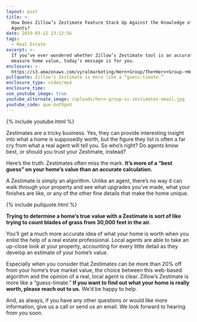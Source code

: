 ```yaml
---
layout: post
title: >-
  How Does Zillow’s Zestimate Feature Stack Up Against the Knowledge of Real
  Agents?
date: 2019-03-12 13:12:56
tags:
  - Real Estate
excerpt: >-
  If you’ve ever wondered whether Zillow’s Zestimate tool is an accurate way to
  measure home value, today’s message is for you.
enclosure: >-
  https://s3.amazonaws.com/vyralmarketing/Hern+Group/The+Hern+Group-+How+Does+Zillows+Zestimate+Feature+Stack+Up+Against+the+Knowledge+of+Real+Agents_.mp4
pullquote: Zillow’s Zestimate is more like a “guess-timate.”
enclosure_type: video/mp4
enclosure_time:
use_youtube_image: true
youtube_alternate_image: /uploads/hern-group-ss-zestimates-email.jpg
youtube_code: que-GuFXgvU
---
```


{% include youtube.html %}

Zestimates are a tricky business. Yes, they can provide interesting insight into what a home is supposedly worth, but the figure they list is often a far cry from what a real agent will tell you. So who’s right? Do agents know best, or should you trust your Zestimate, instead?

Here’s the truth: Zestimates often miss the mark. **It’s more of a “best guess” on your home’s value than an accurate calculation.&nbsp;**

A Zestimate is simply an algorithm. Unlike an agent, there’s no way it can walk through your property and see what upgrades you’ve made, what your finishes are like, or any of the other fine details that make the home unique.&nbsp;

{% include pullquote.html %}

**Trying to determine a home’s true value with a Zestimate is sort of like trying to count blades of grass from 30,000 feet in the air.&nbsp;**

You’ll get a much more accurate idea of what your home is worth when you enlist the help of a real estate professional. Local agents are able to take an up-close look at your property, accounting for every little detail as they develop an estimate of your home’s value.&nbsp;

Especially when you consider that Zestimates can be more than 20% off from your home’s true market value, the choice between this web-based algorithm and the opinion of a real, local agent is clear. Zillow’s Zestimate is more like a “guess-timate.” **If you want to find out what your home is really worth, please reach out to us.** We’d be happy to help.

And, as always, if you have any other questions or would like more information, give us a call or send us an email. We look forward to hearing from you soon.